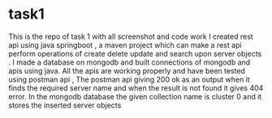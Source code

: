 # task1
This is the repo of task 1 with all screenshot and code work 
I created rest api using java springboot , a maven project which can make a rest api perform operations of create delete update and search upon server objects . I made a database on mongodb and built connections of mongodb and apis using java. All the apis are working properly and have been tested using postman api , The postman api giving 200 ok as an output when it finds the required server name and when the result is not found it gives 404 error.
In the mongodb database the given collection name is cluster 0 and it stores the inserted server objects 
